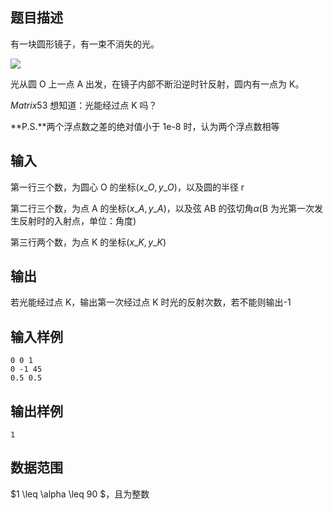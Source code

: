 ## 题目描述

有一块圆形镜子，有一束不消失的光。

![](https://s3.bmp.ovh/imgs/2021/11/6321867ea980ce01.png)

光从圆 O 上一点 A 出发，在镜子内部不断沿逆时针反射，圆内有一点为 K。

$Matrix53$ 想知道：光能经过点 K 吗？

**P.S.**两个浮点数之差的绝对值小于 1e-8 时，认为两个浮点数相等

## 输入

第一行三个数，为圆心 O 的坐标$(x\_O,y\_O)$，以及圆的半径 r

第二行三个数，为点 A 的坐标$(x\_A,y\_A)$，以及弦 AB 的弦切角$\alpha$(B 为光第一次发生反射时的入射点，单位：角度)

第三行两个数，为点 K 的坐标$(x\_K,y\_K)$

## 输出

若光能经过点 K，输出第一次经过点 K 时光的反射次数，若不能则输出-1

## 输入样例

    0 0 1
    0 -1 45
    0.5 0.5

## 输出样例

    1

## 数据范围

$1 \leq \alpha \leq 90 $，且为整数
